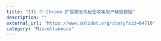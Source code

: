 ```yaml
---
title: "111 个 Chrome 扩展被发现秘密收集用户敏感数据"
description: ""
external_url: "https://www.solidot.org/story?sid=64716"
category: "Miscellaneous"
---
```

